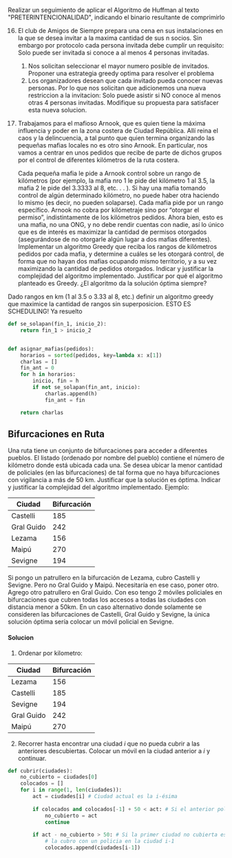 Realizar un seguimiento de aplicar el Algoritmo de Huffman al texto "PRETERINTENCIONALIDAD", indicando el binario
resultante de comprimirlo

16. El club de Amigos de Siempre prepara una cena en sus instalaciones en la que se desea invitar a la maxima cantidad
    de sus n socios. Sin embargo por protocolo cada persona invitada debe cumplir un requisito: Solo puede ser invitada
    si conoce a al menos 4 personas invitadas.

    1. Nos solicitan seleccionar el mayor numero posible de invitados. Proponer una estrategia greedy optima para
       resolver el problema
    2. Los organizadores desean que cada invitado pueda conocer nuevas personas. Por lo que nos solicitan que
       adicionemos una nueva restriccion a la invitacion: Solo puede asistir si NO conoce al menos otras 4 personas
       invitadas. Modifique su propuesta para satisfacer esta nueva solucion.

12. Trabajamos para el mafioso Arnook, que es quien tiene la máxima influencia y poder en la zona costera de Ciudad
    República. Allí reina el caos y la delincuencia, a tal punto que quien termina organizando las pequeñas mafias
    locales no es otro sino Arnook. En particular, nos vamos a centrar en unos pedidos que recibe de parte de dichos
    grupos por el control de diferentes kilómetros de la ruta costera.

    Cada pequeña mafia le pide a Arnook control sobre un rango de kilómetros (por ejemplo, la mafia nro 1 le pide del
    kilómetro 1 al 3.5, la mafia 2 le pide del 3.3333 al 8, etc. . . ). Si hay una mafia tomando control de algún
    determinado kilómetro, no puede haber otra haciendo lo mismo (es decir, no pueden solaparse). Cada mafia pide por un
    rango específico. Arnook no cobra por kilómetraje sino por “otorgar el permiso”, indistintamente de los kilómetros
    pedidos. Ahora bien, esto es una mafia, no una ONG, y no debe rendir cuentas con nadie, así lo único que es de
    interés es maximizar la cantidad de permisos otorgados (asegurándose de no otorgarle algún lugar a dos mafias
    diferentes). Implementar un algoritmo Greedy que reciba los rangos de kilómetros pedidos por cada mafia, y determine
    a cuáles se les otorgará control, de forma que no hayan dos mafias ocupando mismo territorio, y a su vez maximizando
    la cantidad de pedidos otorgados. Indicar y justificar la complejidad del algoritmo implementado. Justificar por qué
    el algoritmo planteado es Greedy. ¿El algoritmo da la solución óptima siempre?

Dado rangos en km (1 al 3.5 o 3.33 al 8, etc.) definir un algoritmo greedy que maximice la cantidad de rangos sin
superposicion. ESTO ES SCHEDULING! Ya resuelto

```python
def se_solapan(fin_1, inicio_2):
    return fin_1 > inicio_2


def asignar_mafias(pedidos):
    horarios = sorted(pedidos, key=lambda x: x[1])
    charlas = []
    fin_ant = 0
    for h in horarios:
        inicio, fin = h
        if not se_solapan(fin_ant, inicio):
            charlas.append(h)
            fin_ant = fin

    return charlas
```

## Bifurcaciones en Ruta

Una ruta tiene un conjunto de bifurcaciones para acceder a diferentes pueblos. El listado (ordenado por nombre del
pueblo) contiene el número de kilómetro donde está ubicada cada una. Se desea ubicar la menor cantidad de policiales (en
las bifurcaciones) de tal forma que no haya bifurcaciones con vigilancia a más de 50 km.
Justificar que la solución es óptima. Indicar y justificar la complejidad del algoritmo implementado.
Ejemplo:

| Ciudad     | Bifurcación |
|------------|-------------|
| Castelli   | 185         |
| Gral Guido | 242         |
| Lezama     | 156         |
| Maipú      | 270         |
| Sevigne    | 194         |

Si pongo un patrullero en la bifurcación de Lezama, cubro Castelli y Sevigne. Pero no Gral Guido y Maipú. Necesitaría en
ese caso, poner otro. Agrego otro patrullero en Gral Guido. Con eso tengo 2 móviles policiales en bifurcaciones que
cubren todas los accesos a todas las ciudades con distancia menor a 50km.
En un caso alternativo donde solamente se consideren las bifurcaciones de Castelli, Gral Guido y Sevigne, la única
solución óptima sería colocar un móvil policial en Sevigne.

#### Solucion
1. Ordenar por kilometro:

| Ciudad     | Bifurcación |
|------------|-------------|
| Lezama     | 156         |
| Castelli   | 185         |
| Sevigne    | 194         |
| Gral Guido | 242         |
| Maipú      | 270         |

2. Recorrer hasta encontrar una ciudad $i$ que no pueda cubrir a las anteriores descubiertas. Colocar un móvil en la
   ciudad anterior a $i$ y continuar. 

```python
def cubrir(ciudades):
    no_cubierto = ciudades[0]
    colocados = []
    for i in range(1, len(ciudades)):
        act = ciudades[i] # Ciudad actual es la i-ésima
        
        if colocados and colocados[-1] + 50 < act: # Si el anterior policia cubre la ciudad actual
            no_cubierto = act
            continue
            
        if act - no_cubierto > 50: # Si la primer ciudad no cubierta está a más de 50km
            # la cubro con un policia en la ciudad i-1
            colocados.append(ciudades[i-1])


```
